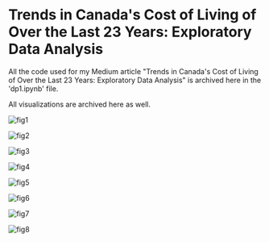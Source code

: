 # Trends in Canada's Cost of Living of Over the Last 23 Years: Exploratory Data Analysis

All the code used for my Medium article "Trends in Canada's Cost of Living of Over the Last 23 Years: Exploratory Data Analysis" is archived here in the 'dp1.ipynb' file.

All visualizations are archived here as well.

![fig1](https://user-images.githubusercontent.com/103132104/212483483-17cb0cd0-fa00-4e4d-a327-d07226d1e580.png)

![fig2](https://user-images.githubusercontent.com/103132104/212483494-dd0cf09b-7b77-413d-a3a7-4e1e94ab13c5.png)

![fig3](https://user-images.githubusercontent.com/103132104/212483505-9deb635b-5228-47ff-b61c-0236e44f203b.png)

![fig4](https://user-images.githubusercontent.com/103132104/212483507-154a2c93-7a4d-4361-a8ee-6c6ba8a1ffe8.png)

![fig5](https://user-images.githubusercontent.com/103132104/212483510-f852f740-bed2-4091-8a8b-61719b901b3c.png)

![fig6](https://user-images.githubusercontent.com/103132104/212483515-e43211b2-7d8a-4f51-9410-5be13d34ef00.png)

![fig7](https://user-images.githubusercontent.com/103132104/212483521-0569a106-09bc-416e-bd51-0f590b79a06e.png)

![fig8](https://user-images.githubusercontent.com/103132104/212483522-08368b4e-0bae-4e85-823e-6d4b5a5137d4.png)
